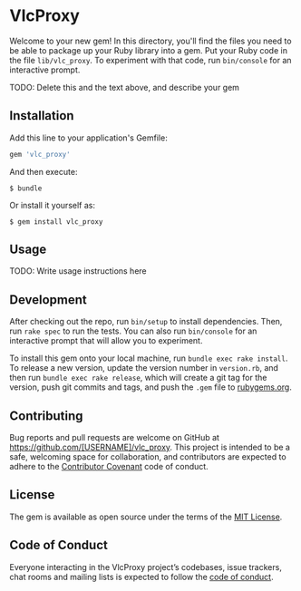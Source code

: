 # VlcProxy

Welcome to your new gem! In this directory, you'll find the files you need to be able to package up your Ruby library into a gem. Put your Ruby code in the file `lib/vlc_proxy`. To experiment with that code, run `bin/console` for an interactive prompt.

TODO: Delete this and the text above, and describe your gem

## Installation

Add this line to your application's Gemfile:

```ruby
gem 'vlc_proxy'
```

And then execute:

    $ bundle

Or install it yourself as:

    $ gem install vlc_proxy

## Usage

TODO: Write usage instructions here

## Development

After checking out the repo, run `bin/setup` to install dependencies. Then, run `rake spec` to run the tests. You can also run `bin/console` for an interactive prompt that will allow you to experiment.

To install this gem onto your local machine, run `bundle exec rake install`. To release a new version, update the version number in `version.rb`, and then run `bundle exec rake release`, which will create a git tag for the version, push git commits and tags, and push the `.gem` file to [rubygems.org](https://rubygems.org).

## Contributing

Bug reports and pull requests are welcome on GitHub at https://github.com/[USERNAME]/vlc_proxy. This project is intended to be a safe, welcoming space for collaboration, and contributors are expected to adhere to the [Contributor Covenant](http://contributor-covenant.org) code of conduct.

## License

The gem is available as open source under the terms of the [MIT License](https://opensource.org/licenses/MIT).

## Code of Conduct

Everyone interacting in the VlcProxy project’s codebases, issue trackers, chat rooms and mailing lists is expected to follow the [code of conduct](https://github.com/[USERNAME]/vlc_proxy/blob/master/CODE_OF_CONDUCT.md).
